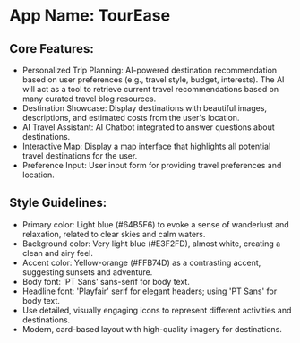 # **App Name**: TourEase

## Core Features:

- Personalized Trip Planning: AI-powered destination recommendation based on user preferences (e.g., travel style, budget, interests). The AI will act as a tool to retrieve current travel recommendations based on many curated travel blog resources.
- Destination Showcase: Display destinations with beautiful images, descriptions, and estimated costs from the user's location.
- AI Travel Assistant: AI Chatbot integrated to answer questions about destinations.
- Interactive Map: Display a map interface that highlights all potential travel destinations for the user.
- Preference Input: User input form for providing travel preferences and location.

## Style Guidelines:

- Primary color: Light blue (#64B5F6) to evoke a sense of wanderlust and relaxation, related to clear skies and calm waters.
- Background color: Very light blue (#E3F2FD), almost white, creating a clean and airy feel.
- Accent color: Yellow-orange (#FFB74D) as a contrasting accent, suggesting sunsets and adventure.
- Body font: 'PT Sans' sans-serif for body text.
- Headline font: 'Playfair' serif for elegant headers; using 'PT Sans' for body text.
- Use detailed, visually engaging icons to represent different activities and destinations.
- Modern, card-based layout with high-quality imagery for destinations.